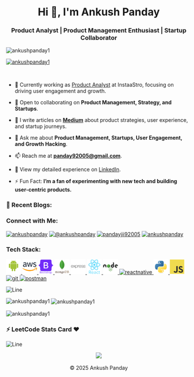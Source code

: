 <h1 align="center">Hi 👋, I'm Ankush Panday</h1>
<h3 align="center">Product Analyst | Product Management Enthusiast | Startup Collaborator</h3>

<p align="left"> <img src="https://komarev.com/ghpvc/?username=ankushpanday1&label=Profile%20views&color=0e75b6&style=flat" alt="ankushpanday1" /> </p>

<p align="left"> <a href="https://github.com/ryo-ma/github-profile-trophy"><img src="https://github-profile-trophy.vercel.app/?username=ankushpanday1" alt="ankushpanday1" /></a> </p>

<p align="left"> <a href="https://twitter.com/" target="blank"><img src="https://img.shields.io/twitter/follow/?logo=twitter&style=for-the-badge" alt="" /></a> </p>

- 🔭 Currently working as [Product Analyst](https://instaastro.com) at InstaaStro, focusing on driving user engagement and growth.

- 👯 Open to collaborating on **Product Management, Strategy, and Startups**.

- 📝 I write articles on **[Medium](https://medium.com/@ankushpanday)** about product strategies, user experience, and startup journeys.

- 💬 Ask me about **Product Management, Startups, User Engagement, and Growth Hacking**.

- 📫 Reach me at **panday92005@gmail.com**.

- 📄 View my detailed experience on [LinkedIn](https://www.linkedin.com/in/ankushpanday/).

- ⚡ Fun Fact: **I’m a fan of experimenting with new tech and building user-centric products.**

### 🚀 Recent Blogs:
<!-- BLOG-POST-LIST:START -->
<!-- BLOG-POST-LIST:END -->

<h3 align="left">Connect with Me:</h3>
<p align="left">
  <a href="https://linkedin.com/in/ankushpanday" target="blank"><img align="center" src="https://raw.githubusercontent.com/rahuldkjain/github-profile-readme-generator/master/src/images/icons/Social/linked-in-alt.svg" alt="ankushpanday" height="30" width="40" /></a>
  <a href="https://medium.com/@ankushpanday" target="blank"><img align="center" src="https://raw.githubusercontent.com/rahuldkjain/github-profile-readme-generator/master/src/images/icons/Social/medium.svg" alt="@ankushpanday" height="30" width="40" /></a>
  <a href="https://www.hackerrank.com/pandayjii92005" target="blank"><img align="center" src="https://raw.githubusercontent.com/rahuldkjain/github-profile-readme-generator/master/src/images/icons/Social/hackerrank.svg" alt="pandayjii92005" height="30" width="40" /></a>
  <a href="https://www.leetcode.com/ankushpanday" target="blank"><img align="center" src="https://raw.githubusercontent.com/rahuldkjain/github-profile-readme-generator/master/src/images/icons/Social/leet-code.svg" alt="ankushpanday" height="30" width="40" /></a>
</p>

<h3 align="left">Tech Stack:</h3>
<p align="left"> 
  <a href="https://developer.android.com" target="_blank"> 
    <img src="https://raw.githubusercontent.com/devicons/devicon/master/icons/android/android-original-wordmark.svg" alt="android" width="40" height="40"/> 
  </a> 
  <a href="https://aws.amazon.com" target="_blank"> 
    <img src="https://raw.githubusercontent.com/devicons/devicon/master/icons/amazonwebservices/amazonwebservices-original-wordmark.svg" alt="aws" width="40" height="40"/> 
  </a> 
  <a href="https://getbootstrap.com" target="_blank"> 
    <img src="https://raw.githubusercontent.com/devicons/devicon/master/icons/bootstrap/bootstrap-plain-wordmark.svg" alt="bootstrap" width="40" height="40"/> 
  </a> 
  <a href="https://www.mongodb.com/" target="_blank"> 
    <img src="https://raw.githubusercontent.com/devicons/devicon/master/icons/mongodb/mongodb-original-wordmark.svg" alt="mongodb" width="40" height="40"/> 
  </a> 
  <a href="https://expressjs.com" target="_blank"> 
    <img src="https://raw.githubusercontent.com/devicons/devicon/master/icons/express/express-original-wordmark.svg" alt="express" width="40" height="40"/> 
  </a> 
  <a href="https://reactjs.org/" target="_blank"> 
    <img src="https://raw.githubusercontent.com/devicons/devicon/master/icons/react/react-original-wordmark.svg" alt="react" width="40" height="40"/> 
  </a> 
  <a href="https://nodejs.org" target="_blank"> 
    <img src="https://raw.githubusercontent.com/devicons/devicon/master/icons/nodejs/nodejs-original-wordmark.svg" alt="nodejs" width="40" height="40"/> 
  </a> 
  <a href="https://reactnative.dev/" target="_blank"> 
    <img src="https://reactnative.dev/img/header_logo.svg" alt="reactnative" width="40" height="40"/> 
  </a> 
  <a href="https://www.python.org" target="_blank"> 
    <img src="https://raw.githubusercontent.com/devicons/devicon/master/icons/python/python-original.svg" alt="python" width="40" height="40"/> 
  </a> 
  <a href="https://developer.mozilla.org/en-US/docs/Web/JavaScript" target="_blank"> 
    <img src="https://raw.githubusercontent.com/devicons/devicon/master/icons/javascript/javascript-original.svg" alt="javascript" width="40" height="40"/> 
  </a> 
  <a href="https://git-scm.com/" target="_blank"> 
    <img src="https://www.vectorlogo.zone/logos/git-scm/git-scm-icon.svg" alt="git" width="40" height="40"/> 
  </a> 
  <a href="https://postman.com" target="_blank"> 
    <img src="https://www.vectorlogo.zone/logos/getpostman/getpostman-icon.svg" alt="postman" width="40" height="40"/> 
  </a> 
</p>

![Line](https://user-images.githubusercontent.com/85225156/171937799-8fc9e255-9889-4642-9c92-6df85fb86e82.gif)

<p><img align="left" src="https://github-readme-stats.vercel.app/api/top-langs?username=ankushpanday1&show_icons=true&locale=en&layout=compact" alt="ankushpanday1" /></p>

<p>&nbsp;<img align="center" src="https://github-readme-stats.vercel.app/api?username=ankushpanday1&show_icons=true&locale=en" alt="ankushpanday1" /></p>

<p><img align="center" src="https://github-readme-streak-stats.herokuapp.com/?user=ankushpanday1&" alt="ankushpanday1" /></p>

### :zap: LeetCode Stats Card  ❤️
![Line](https://user-images.githubusercontent.com/85225156/171937799-8fc9e255-9889-4642-9c92-6df85fb86e82.gif)
<p align="center">
  <a href="https://leetcode.com/ankushpanday/" target="_blank">
    <img width=60% src="https://leetcode.card.workers.dev/?username=ankushpanday&theme=dark&extension=activity&border_radius=10"/>

  </a>
</p>

<div align="center">
© 2025 Ankush Panday 
</div>
